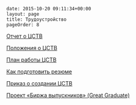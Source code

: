 ```
date: 2015-10-20 09:11:34+00:00
layout: page
title: Трудоустройство
pageOrder: 8
```

[Отчет о ЦСТВ](/documents/Отчет.pdf)

[Положения о ЦСТВ](/documents/положения-о-ЦСТВ.pdf)

[План работы ЦСТВ](/documents/план-работы-ЦСТВ.pdf)

[Как подготовить резюме](/documents/резюме.docx)

[Приказ о создании ЦСТВ](/documents/приказ.pdf)

[Проект «Биржа выпускников» (Great Graduate)](http://www.cm-spb.ru/cms/%d0%bf%d1%80%d0%be%d0%b5%d0%ba%d1%82-%d0%b1%d0%b8%d1%80%d0%b6%d0%b0-%d0%b2%d1%8b%d0%bf%d1%83%d1%81%d0%ba%d0%bd%d0%b8%d0%ba%d0%be%d0%b2-great-graduate/)
